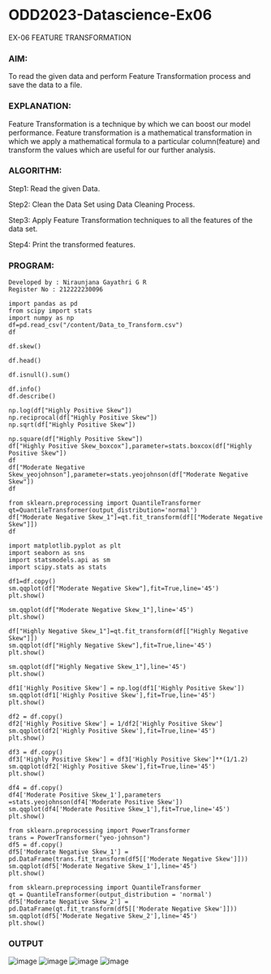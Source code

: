 # ODD2023-Datascience-Ex06
EX-06 FEATURE TRANSFORMATION
### AIM:
To read the given data and perform Feature Transformation process and save the data to a file.

### EXPLANATION:
Feature Transformation is a technique by which we can boost our model performance. Feature transformation is a mathematical transformation in which we apply a mathematical formula to a particular column(feature) and transform the values which are useful for our further analysis.

### ALGORITHM:
Step1: Read the given Data.

Step2: Clean the Data Set using Data Cleaning Process.

Step3: Apply Feature Transformation techniques to all the features of the data set.

Step4: Print the transformed features.

### PROGRAM:
```
Developed by : Niraunjana Gayathri G R
Register No : 212222230096
```
```
import pandas as pd
from scipy import stats
import numpy as np
df=pd.read_csv("/content/Data_to_Transform.csv")
df

df.skew()

df.head()

df.isnull().sum()

df.info()
df.describe()

np.log(df["Highly Positive Skew"])
np.reciprocal(df["Highly Positive Skew"])
np.sqrt(df["Highly Positive Skew"])

np.square(df["Highly Positive Skew"])
df["Highly Positive Skew_boxcox"],parameter=stats.boxcox(df["Highly Positive Skew"])
df
df["Moderate Negative Skew_yeojohnson"],parameter=stats.yeojohnson(df["Moderate Negative Skew"])
df

from sklearn.preprocessing import QuantileTransformer
qt=QuantileTransformer(output_distribution='normal')
df["Moderate Negative Skew_1"]=qt.fit_transform(df[["Moderate Negative Skew"]])
df

import matplotlib.pyplot as plt
import seaborn as sns
import statsmodels.api as sm
import scipy.stats as stats

df1=df.copy()
sm.qqplot(df["Moderate Negative Skew"],fit=True,line='45')
plt.show()

sm.qqplot(df["Moderate Negative Skew_1"],line='45')
plt.show()

df["Highly Negative Skew_1"]=qt.fit_transform(df[["Highly Negative Skew"]])
sm.qqplot(df["Highly Negative Skew"],fit=True,line='45')
plt.show()

sm.qqplot(df["Highly Negative Skew_1"],line='45')
plt.show()

df1['Highly Positive Skew'] = np.log(df1['Highly Positive Skew'])
sm.qqplot(df1['Highly Positive Skew'],fit=True,line='45')
plt.show()

df2 = df.copy()
df2['Highly Positive Skew'] = 1/df2['Highly Positive Skew']
sm.qqplot(df2['Highly Positive Skew'],fit=True,line='45')
plt.show()

df3 = df.copy()
df3['Highly Positive Skew'] = df3['Highly Positive Skew']**(1/1.2)
sm.qqplot(df2['Highly Positive Skew'],fit=True,line='45')
plt.show()

df4 = df.copy()
df4['Moderate Positive Skew_1'],parameters =stats.yeojohnson(df4['Moderate Positive Skew'])
sm.qqplot(df4['Moderate Positive Skew_1'],fit=True,line='45')
plt.show()

from sklearn.preprocessing import PowerTransformer 
trans = PowerTransformer("yeo-johnson")
df5 = df.copy()
df5['Moderate Negative Skew_1'] = pd.DataFrame(trans.fit_transform(df5[['Moderate Negative Skew']]))
sm.qqplot(df5['Moderate Negative Skew_1'],line='45')
plt.show()

from sklearn.preprocessing import QuantileTransformer
qt = QuantileTransformer(output_distribution = 'normal')
df5['Moderate Negative Skew_2'] = pd.DataFrame(qt.fit_transform(df5[['Moderate Negative Skew']]))
sm.qqplot(df5['Moderate Negative Skew_2'],line='45')
plt.show()
```

### OUTPUT
![image](https://github.com/niraunjana/ODD2023-Datascience-Ex06/assets/119395610/b0f6a4e7-5a95-4b94-917c-d97001242ecf)
![image](https://github.com/niraunjana/ODD2023-Datascience-Ex06/assets/119395610/1f00a6f4-dbf8-4afd-8466-6811ff050665)
![image](https://github.com/niraunjana/ODD2023-Datascience-Ex06/assets/119395610/0ba0ce3e-f6c9-4957-a37f-75a8dca4365f)
![image](https://github.com/niraunjana/ODD2023-Datascience-Ex06/assets/119395610/e7d8692a-6662-44ff-8ae2-0827d12d6fc8)
